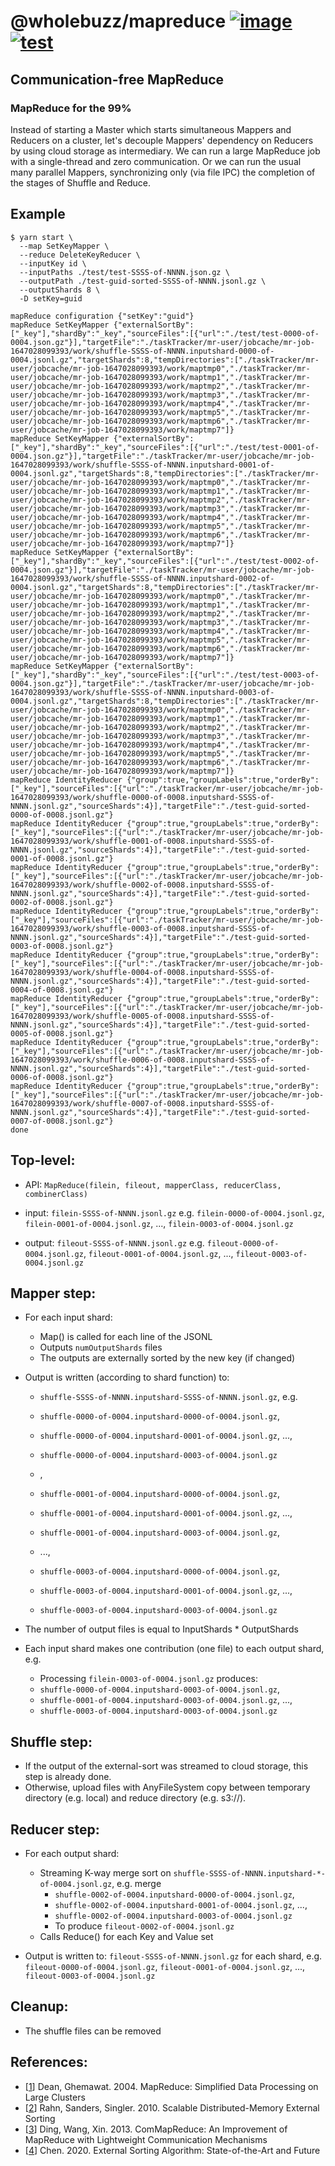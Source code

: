 # @wholebuzz/mapreduce [![image](https://img.shields.io/npm/v/@wholebuzz/mapreduce)](https://www.npmjs.com/package/@wholebuzz/mapreduce) [![test](https://github.com/wholebuzz/mapreduce/actions/workflows/test.yaml/badge.svg)](https://github.com/wholebuzz/mapreduce/actions/workflows/test.yaml)

## Communication-free MapReduce

### MapReduce for the 99%

Instead of starting a Master which starts simultaneous Mappers and Reducers on a cluster, let's decouple Mappers' 
dependency on Reducers by using cloud storage as intermediary. We can run a large MapReduce job with a single-thread
and zero communication. Or we can run the usual many parallel Mappers, synchronizing only (via file IPC) the completion
of the stages of Shuffle and Reduce.

## Example

```console
$ yarn start \
  --map SetKeyMapper \
  --reduce DeleteKeyReducer \
  --inputKey id \
  --inputPaths ./test/test-SSSS-of-NNNN.json.gz \
  --outputPath ./test-guid-sorted-SSSS-of-NNNN.jsonl.gz \
  --outputShards 8 \
  -D setKey=guid

mapReduce configuration {"setKey":"guid"}
mapReduce SetKeyMapper {"externalSortBy":["_key"],"shardBy":"_key","sourceFiles":[{"url":"./test/test-0000-of-0004.json.gz"}],"targetFile":"./taskTracker/mr-user/jobcache/mr-job-1647028099393/work/shuffle-SSSS-of-NNNN.inputshard-0000-of-0004.jsonl.gz","targetShards":8,"tempDirectories":["./taskTracker/mr-user/jobcache/mr-job-1647028099393/work/maptmp0","./taskTracker/mr-user/jobcache/mr-job-1647028099393/work/maptmp1","./taskTracker/mr-user/jobcache/mr-job-1647028099393/work/maptmp2","./taskTracker/mr-user/jobcache/mr-job-1647028099393/work/maptmp3","./taskTracker/mr-user/jobcache/mr-job-1647028099393/work/maptmp4","./taskTracker/mr-user/jobcache/mr-job-1647028099393/work/maptmp5","./taskTracker/mr-user/jobcache/mr-job-1647028099393/work/maptmp6","./taskTracker/mr-user/jobcache/mr-job-1647028099393/work/maptmp7"]}
mapReduce SetKeyMapper {"externalSortBy":["_key"],"shardBy":"_key","sourceFiles":[{"url":"./test/test-0001-of-0004.json.gz"}],"targetFile":"./taskTracker/mr-user/jobcache/mr-job-1647028099393/work/shuffle-SSSS-of-NNNN.inputshard-0001-of-0004.jsonl.gz","targetShards":8,"tempDirectories":["./taskTracker/mr-user/jobcache/mr-job-1647028099393/work/maptmp0","./taskTracker/mr-user/jobcache/mr-job-1647028099393/work/maptmp1","./taskTracker/mr-user/jobcache/mr-job-1647028099393/work/maptmp2","./taskTracker/mr-user/jobcache/mr-job-1647028099393/work/maptmp3","./taskTracker/mr-user/jobcache/mr-job-1647028099393/work/maptmp4","./taskTracker/mr-user/jobcache/mr-job-1647028099393/work/maptmp5","./taskTracker/mr-user/jobcache/mr-job-1647028099393/work/maptmp6","./taskTracker/mr-user/jobcache/mr-job-1647028099393/work/maptmp7"]}
mapReduce SetKeyMapper {"externalSortBy":["_key"],"shardBy":"_key","sourceFiles":[{"url":"./test/test-0002-of-0004.json.gz"}],"targetFile":"./taskTracker/mr-user/jobcache/mr-job-1647028099393/work/shuffle-SSSS-of-NNNN.inputshard-0002-of-0004.jsonl.gz","targetShards":8,"tempDirectories":["./taskTracker/mr-user/jobcache/mr-job-1647028099393/work/maptmp0","./taskTracker/mr-user/jobcache/mr-job-1647028099393/work/maptmp1","./taskTracker/mr-user/jobcache/mr-job-1647028099393/work/maptmp2","./taskTracker/mr-user/jobcache/mr-job-1647028099393/work/maptmp3","./taskTracker/mr-user/jobcache/mr-job-1647028099393/work/maptmp4","./taskTracker/mr-user/jobcache/mr-job-1647028099393/work/maptmp5","./taskTracker/mr-user/jobcache/mr-job-1647028099393/work/maptmp6","./taskTracker/mr-user/jobcache/mr-job-1647028099393/work/maptmp7"]}
mapReduce SetKeyMapper {"externalSortBy":["_key"],"shardBy":"_key","sourceFiles":[{"url":"./test/test-0003-of-0004.json.gz"}],"targetFile":"./taskTracker/mr-user/jobcache/mr-job-1647028099393/work/shuffle-SSSS-of-NNNN.inputshard-0003-of-0004.jsonl.gz","targetShards":8,"tempDirectories":["./taskTracker/mr-user/jobcache/mr-job-1647028099393/work/maptmp0","./taskTracker/mr-user/jobcache/mr-job-1647028099393/work/maptmp1","./taskTracker/mr-user/jobcache/mr-job-1647028099393/work/maptmp2","./taskTracker/mr-user/jobcache/mr-job-1647028099393/work/maptmp3","./taskTracker/mr-user/jobcache/mr-job-1647028099393/work/maptmp4","./taskTracker/mr-user/jobcache/mr-job-1647028099393/work/maptmp5","./taskTracker/mr-user/jobcache/mr-job-1647028099393/work/maptmp6","./taskTracker/mr-user/jobcache/mr-job-1647028099393/work/maptmp7"]}
mapReduce IdentityReducer {"group":true,"groupLabels":true,"orderBy":["_key"],"sourceFiles":[{"url":"./taskTracker/mr-user/jobcache/mr-job-1647028099393/work/shuffle-0000-of-0008.inputshard-SSSS-of-NNNN.jsonl.gz","sourceShards":4}],"targetFile":"./test-guid-sorted-0000-of-0008.jsonl.gz"}
mapReduce IdentityReducer {"group":true,"groupLabels":true,"orderBy":["_key"],"sourceFiles":[{"url":"./taskTracker/mr-user/jobcache/mr-job-1647028099393/work/shuffle-0001-of-0008.inputshard-SSSS-of-NNNN.jsonl.gz","sourceShards":4}],"targetFile":"./test-guid-sorted-0001-of-0008.jsonl.gz"}
mapReduce IdentityReducer {"group":true,"groupLabels":true,"orderBy":["_key"],"sourceFiles":[{"url":"./taskTracker/mr-user/jobcache/mr-job-1647028099393/work/shuffle-0002-of-0008.inputshard-SSSS-of-NNNN.jsonl.gz","sourceShards":4}],"targetFile":"./test-guid-sorted-0002-of-0008.jsonl.gz"}
mapReduce IdentityReducer {"group":true,"groupLabels":true,"orderBy":["_key"],"sourceFiles":[{"url":"./taskTracker/mr-user/jobcache/mr-job-1647028099393/work/shuffle-0003-of-0008.inputshard-SSSS-of-NNNN.jsonl.gz","sourceShards":4}],"targetFile":"./test-guid-sorted-0003-of-0008.jsonl.gz"}
mapReduce IdentityReducer {"group":true,"groupLabels":true,"orderBy":["_key"],"sourceFiles":[{"url":"./taskTracker/mr-user/jobcache/mr-job-1647028099393/work/shuffle-0004-of-0008.inputshard-SSSS-of-NNNN.jsonl.gz","sourceShards":4}],"targetFile":"./test-guid-sorted-0004-of-0008.jsonl.gz"}
mapReduce IdentityReducer {"group":true,"groupLabels":true,"orderBy":["_key"],"sourceFiles":[{"url":"./taskTracker/mr-user/jobcache/mr-job-1647028099393/work/shuffle-0005-of-0008.inputshard-SSSS-of-NNNN.jsonl.gz","sourceShards":4}],"targetFile":"./test-guid-sorted-0005-of-0008.jsonl.gz"}
mapReduce IdentityReducer {"group":true,"groupLabels":true,"orderBy":["_key"],"sourceFiles":[{"url":"./taskTracker/mr-user/jobcache/mr-job-1647028099393/work/shuffle-0006-of-0008.inputshard-SSSS-of-NNNN.jsonl.gz","sourceShards":4}],"targetFile":"./test-guid-sorted-0006-of-0008.jsonl.gz"}
mapReduce IdentityReducer {"group":true,"groupLabels":true,"orderBy":["_key"],"sourceFiles":[{"url":"./taskTracker/mr-user/jobcache/mr-job-1647028099393/work/shuffle-0007-of-0008.inputshard-SSSS-of-NNNN.jsonl.gz","sourceShards":4}],"targetFile":"./test-guid-sorted-0007-of-0008.jsonl.gz"}
done
```

## Top-level:
  - API: `MapReduce(filein, fileout, mapperClass, reducerClass, combinerClass)`

  - input: `filein-SSSS-of-NNNN.jsonl.gz`
    e.g. `filein-0000-of-0004.jsonl.gz`, `filein-0001-of-0004.jsonl.gz`, ..., `filein-0003-of-0004.jsonl.gz`

  - output: `fileout-SSSS-of-NNNN.jsonl.gz`
    e.g. `fileout-0000-of-0004.jsonl.gz`, `fileout-0001-of-0004.jsonl.gz`, ..., `fileout-0003-of-0004.jsonl.gz`

## Mapper step:
  - For each input shard:
    - Map() is called for each line of the JSONL
    - Outputs `numOutputShards` files
    - The outputs are externally sorted by the new key (if changed)

  - Output is written (according to shard function) to:
     - `shuffle-SSSS-of-NNNN.inputshard-SSSS-of-NNNN.jsonl.gz`, e.g.

     - `shuffle-0000-of-0004.inputshard-0000-of-0004.jsonl.gz`,
     - `shuffle-0000-of-0004.inputshard-0001-of-0004.jsonl.gz`, ...,
     - `shuffle-0000-of-0004.inputshard-0003-of-0004.jsonl.gz`
     - ,

     - `shuffle-0001-of-0004.inputshard-0000-of-0004.jsonl.gz`,
     - `shuffle-0001-of-0004.inputshard-0001-of-0004.jsonl.gz`, ...,
     - `shuffle-0001-of-0004.inputshard-0003-of-0004.jsonl.gz`,

     - ...,

     - `shuffle-0003-of-0004.inputshard-0000-of-0004.jsonl.gz`,
     - `shuffle-0003-of-0004.inputshard-0001-of-0004.jsonl.gz`, ...,
     - `shuffle-0003-of-0004.inputshard-0003-of-0004.jsonl.gz`

  - The number of output files is equal to InputShards * OutputShards
  - Each input shard makes one contribution (one file) to each output shard, e.g.
    - Processing `filein-0003-of-0004.jsonl.gz` produces:
    - `shuffle-0000-of-0004.inputshard-0003-of-0004.jsonl.gz`,
    - `shuffle-0001-of-0004.inputshard-0003-of-0004.jsonl.gz`, ...,
    - `shuffle-0003-of-0004.inputshard-0003-of-0004.jsonl.gz`

## Shuffle step:

  - If the output of the external-sort was streamed to cloud storage, this step is already done.
  - Otherwise, upload files with AnyFileSystem copy between temporary directory (e.g. local) and reduce directory (e.g. s3://).

## Reducer step:

  - For each output shard:
    - Streaming K-way merge sort on `shuffle-SSSS-of-NNNN.inputshard-*-of-0004.jsonl.gz`, e.g. merge
      - `shuffle-0002-of-0004.inputshard-0000-of-0004.jsonl.gz`,
      - `shuffle-0002-of-0004.inputshard-0001-of-0004.jsonl.gz`, ...,
      - `shuffle-0002-of-0004.inputshard-0003-of-0004.jsonl.gz`
      - To produce `fileout-0002-of-0004.jsonl.gz`
    - Calls Reduce() for each Key and Value set

  - Output is written to: `fileout-SSSS-of-NNNN.jsonl.gz` for each shard,
    e.g. `fileout-0000-of-0004.jsonl.gz`, `fileout-0001-of-0004.jsonl.gz`, ..., `fileout-0003-of-0004.jsonl.gz`

## Cleanup:

  - The shuffle files can be removed

## References:

- [[1](https://static.googleusercontent.com/media/research.google.com/en//archive/mapreduce-osdi04.pdf)] Dean, Ghemawat. 2004. MapReduce: Simplified Data Processing on Large Clusters
- [[2](https://arxiv.org/pdf/0910.2582.pdf)] Rahn, Sanders, Singler. 2010. Scalable Distributed-Memory External Sorting
- [[3](https://people.eng.unimelb.edu.au/zr/publications/DKE2012_ComMapReduce.pdf)] Ding, Wang, Xin. 2013. ComMapReduce: An Improvement of MapReduce with Lightweight Communication Mechanisms
- [[4](https://iopscience.iop.org/article/10.1088/1757-899X/806/1/012040/pdf)] Chen. 2020. External Sorting Algorithm: State-of-the-Art and Future
